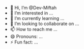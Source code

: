 - 👋 Hi, I’m @Dev-Miftah
- 👀 I’m interested in ...
- 🌱 I’m currently learning ...
- 💞️ I’m looking to collaborate on ...
- 📫 How to reach me ...
- 😄 Pronouns: ...
- ⚡ Fun fact: ...

<!---
Dev-Miftah/Dev-Miftah is a ✨ special ✨ repository because its `README.md` (this file) appears on your GitHub profile.
You can click the Preview link to take a look at your changes.
--->
